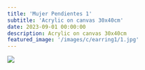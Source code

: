 ```yaml
---
title: 'Mujer Pendientes 1'
subtitle: 'Acrylic on canvas 30x40cm'
date: 2023-09-01 00:00:00
description: Acrylic on canvas 30x40cm
featured_image: '/images/c/earring1/1.jpg'
---
```


<div class="gallery" data-columns="1">
	<img src="/images/c/earring1/1.jpg">
</div>

